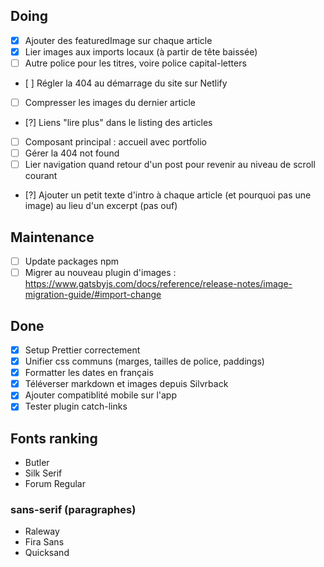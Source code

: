 ## Doing

- [x] Ajouter des featuredImage sur chaque article
- [x] Lier images aux imports locaux (à partir de tête baissée)
- [ ] Autre police pour les titres, voire police capital-letters
- [ ] Régler la 404 au démarrage du site sur Netlify
- [ ] Compresser les images du dernier article
- [?] Liens "lire plus" dans le listing des articles
- [ ] Composant principal : accueil avec portfolio
- [ ] Gérer la 404 not found
- [ ] Lier navigation quand retour d'un post pour revenir au niveau de scroll courant
- [?] Ajouter un petit texte d'intro à chaque article (et pourquoi pas une image) au lieu d'un excerpt (pas ouf)

## Maintenance

- [ ] Update packages npm
- [ ] Migrer au nouveau plugin d'images : https://www.gatsbyjs.com/docs/reference/release-notes/image-migration-guide/#import-change

## Done

- [x] Setup Prettier correctement
- [x] Unifier css communs (marges, tailles de police, paddings)
- [x] Formatter les dates en français
- [x] Téléverser markdown et images depuis Silvrback
- [x] Ajouter compatiblité mobile sur l'app
- [x] Tester plugin catch-links

## Fonts ranking

- Butler
- Silk Serif
- Forum Regular

### sans-serif (paragraphes)

- Raleway
- Fira Sans
- Quicksand